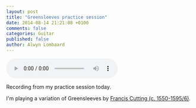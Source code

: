 ```yaml
---
layout: post
title: "Greensleeves practice session"
date: 2014-08-14 21:21:08 +0100
comments: false
categories: Guitar
published: false
author: Alwyn Lombaard
---
```


<audio controls>
  <source src="/music/Greensleeves.mp3" type="audio/mpeg">
Your browser does not support the audio element but you can get the recording [here](/music/Greensleeves.mp3)
</audio>


Recording from my practice session today. 

I'm playing a variation of Greensleeves by [Francis Cutting (c. 1550-1595/6)](http://en.wikipedia.org/wiki/Francis_Cutting).


